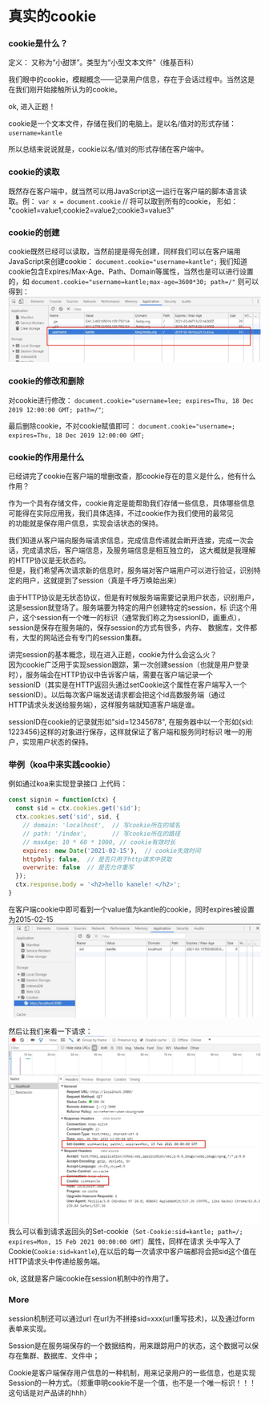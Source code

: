 # 真实的cookie

### cookie是什么？
定义： 又称为“小甜饼”。类型为“小型文本文件”（维基百科）

我们眼中的cookie，模糊概念——记录用户信息，存在于会话过程中。当然这是在我们刚开始接触所认为的cookie。

ok, 进入正题！

cookie是一个文本文件，存储在我们的电脑上。是以名/值对的形式存储：
`username=kantle`

所以总结来说说就是，cookie以名/值对的形式存储在客户端中。

### cookie的读取
既然存在客户端中，就当然可以用JavaScript这一运行在客户端的脚本语言读取。例：
`var x = document.cookie`  // 将可以取到所有的cookie， 形如： "cookie1=value1;cookie2=value2;cookie3=value3"

### cookie的创建
cookie既然已经可以读取，当然前提是得先创建，同样我们可以在客户端用JavaScript来创建cookie：
`document.cookie="username=kantle";`
我们知道cookie包含Expires/Max-Age、Path、Domain等属性，当然也是可以进行设置的，如
`document.cookie="username=kantle;max-age=3600*30; path=/"`
则可以得到：
![cookie](/img/cookie1.jpg)

### cookie的修改和删除
对cookie进行修改：
`document.cookie="username=lee; expires=Thu, 18 Dec 2019 12:00:00 GMT; path=/"`;

最后删除cookie，不对cookie赋值即可：
`document.cookie="username=; expires=Thu, 18 Dec 2019 12:00:00 GMT;`

### cookie的作用是什么
已经讲完了cookie在客户端的增删改查，那cookie存在的意义是什么，他有什么作用？

作为一个具有存储文件，cookie肯定是能帮助我们存储一些信息，具体哪些信息可能得在实际应用我，我们具体选择，不过cookie作为我们使用的最常见  
的功能就是保存用户信息，实现会话状态的保持。  

我们知道从客户端向服务端请求信息，完成信息传递就会断开连接，完成一次会话，完成请求后，客户端信息，及服务端信息是相互独立的， 
这大概就是我理解的HTTP协议是无状态的。  
但是，我们希望再次请求新的信息时，服务端对客户端用户可以进行验证，识别特定的用户，这就提到了session（真是千呼万唤始出来） 

由于HTTP协议是无状态协议，但是有时候服务端需要记录用户状态，识别用户，这是session就登场了。服务端要为特定的用户创建特定的session，标
识这个用户，这个session有一个唯一的标识（通常我们称之为sessionID，画重点），session是保存在服务端的，保存session的方式有很多，内存、 
数据库，文件都有，大型的网站还会有专门的session集群。  

讲完session的基本概念，现在进入正题，cookie为什么会这么火？  
因为cookie广泛用于实现session跟踪，第一次创建session（也就是用户登录时），服务端会在HTTP协议中告诉客户端，需要在客户端记录一个  
sessionID（其实是在HTTP返回头通过setCookie这个属性在客户端写入一个sessionID）。以后每次客户端发送请求都会把这个id高数服务端（通过  
HTTP请求头发送给服务端），这样服务端就知道客户端是谁。   

sessionID在cookie的记录就形如"sid=12345678", 在服务器中以一个形如{sid: 1223456}这样的对象进行保存，这样就保证了客户端和服务同时标识
唯一的用户，实现用户状态的保持。

### 举例（koa中来实践cookie）
例如通过koa来实现登录接口
上代码：
```js
const signin = function(ctx) {
  const sid = ctx.cookies.get('sid');
  ctx.cookies.set('sid', sid, {
    // domain: 'localhost',  // 写cookie所在的域名
    // path: '/index',       // 写cookie所在的路径
    // maxAge: 10 * 60 * 1000, // cookie有效时长
    expires: new Date('2021-02-15'),  // cookie失效时间
    httpOnly: false,  // 是否只用于http请求中获取
    overwrite: false  // 是否允许重写
  });
  ctx.response.body = '<h2>hello kanele! </h2>';
}
```
在客户端cookie中即可看到一个value值为kantle的cookie，同时expires被设置为2015-02-15
![cookie](/img/cookie2.jpg)

然后让我们来看一下请求： 
![cookie](/img/cookie3.jpg)
我么可以看到请求返回头的Set-cookie（`Set-Cookie:sid=kantle; path=/; expires=Mon, 15 Feb 2021 00:00:00 GMT`）属性，同样在请求
头中写入了Cookie(`Cookie:sid=kantle`),在以后的每一次请求中客户端都将会把sid这个值在HTTP请求头中传递给服务端。

ok, 这就是客户端cookie在session机制中的作用了。

### More

session机制还可以通过url 在url为不拼接sid=xxx(url重写技术)，以及通过form表单来实现。  

Session是在服务端保存的一个数据结构，用来跟踪用户的状态，这个数据可以保存在集群、数据库、文件中；

Cookie是客户端保存用户信息的一种机制，用来记录用户的一些信息，也是实现Session的一种方式。（郑重申明cookie不是一个值，也不是一个唯一标识！！！这句话是对产品讲的hhh）